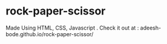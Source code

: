 # rock-paper-scissor
Made Using HTML, CSS, Javascript . Check it out at : adeesh-bode.github.io/rock-paper-scissor/
